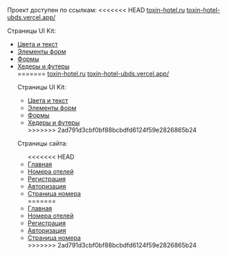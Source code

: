 Проект доступен по ссылкам: 
<<<<<<< HEAD
<a href="https://toxin-hotel.ru">toxin-hotel.ru</a>
<a href="https://toxin-hotel-ubds.vercel.app">toxin-hotel-ubds.vercel.app/</a>

Страницы UI Kit:
<ul>
    <li><a href="https://toxin-hotel.ru/colorstypes">Цвета и текст</a></li>
    <li><a href="https://toxin-hotel.ru/formElements">Элементы форм</a></li>
    <li><a href="https://toxin-hotel.ru/cards">Формы</a></li>
    <li><a href="https://toxin-hotel.ru/headfoot">Хедеры и футеры</a></li>
=======
<a href="toxin-hotel.ru">toxin-hotel.ru</a>
<a href="toxin-hotel-ubds.vercel.app">toxin-hotel-ubds.vercel.app/</a>

Страницы UI Kit:
<ul>
    <li><a href="toxin-hotel.ru/colorstypes">Цвета и текст</a></li>
    <li><a href="toxin-hotel.ru/formElements">Элементы форм</a></li>
    <li><a href="toxin-hotel.ru/cards">Формы</a></li>
    <li><a href="toxin-hotel.ru/headfoot">Хедеры и футеры</a></li>
>>>>>>> 2ad791d3cbf0bf88bcbdfd6124f59e2826865b24
</ul>

Страницы сайта:
<ul>
<<<<<<< HEAD
    <li><a href="https://toxin-hotel.ru">Главная</a></li>
    <li><a href="https://toxin-hotel.ru/hotels">Номера отелей</a></li>
    <li><a href="https://toxin-hotel.ru/registration">Регистрация</a></li>
    <li><a href="https://toxin-hotel.ru/login">Авторизация</a></li>
    <li><a href="https://toxin-hotel.ru/room">Страница номера</a></li>
=======
    <li><a href="toxin-hotel.ru">Главная</a></li>
    <li><a href="toxin-hotel.ru/hotels">Номера отелей</a></li>
    <li><a href="toxin-hotel.ru/registration">Регистрация</a></li>
    <li><a href="toxin-hotel.ru/login">Авторизация</a></li>
    <li><a href="toxin-hotel.ru/room">Страница номера</a></li>
>>>>>>> 2ad791d3cbf0bf88bcbdfd6124f59e2826865b24
</ul>